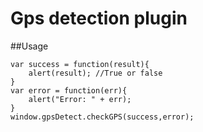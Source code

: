 Gps detection plugin
====================

##Usage


```
var success = function(result){
    alert(result); //True or false
}
var error = function(err){
    alert("Error: " + err);
}
window.gpsDetect.checkGPS(success,error);
```